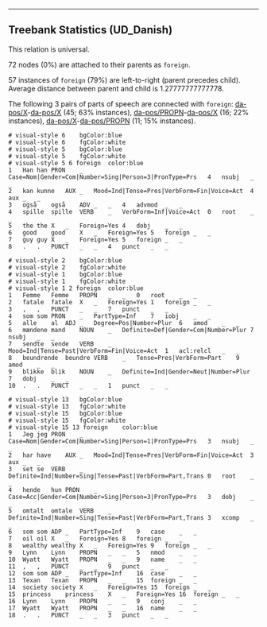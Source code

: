 

--------------------------------------------------------------------------------

## Treebank Statistics (UD_Danish)

This relation is universal.

72 nodes (0%) are attached to their parents as `foreign`.

57 instances of `foreign` (79%) are left-to-right (parent precedes child).
Average distance between parent and child is 1.27777777777778.

The following 3 pairs of parts of speech are connected with `foreign`: [da-pos/X]()-[da-pos/X]() (45; 63% instances), [da-pos/PROPN]()-[da-pos/X]() (16; 22% instances), [da-pos/X]()-[da-pos/PROPN]() (11; 15% instances).


~~~ conllu
# visual-style 6	bgColor:blue
# visual-style 6	fgColor:white
# visual-style 5	bgColor:blue
# visual-style 5	fgColor:white
# visual-style 5 6 foreign	color:blue
1	Han	han	PRON	_	Case=Nom|Gender=Com|Number=Sing|Person=3|PronType=Prs	4	nsubj	_	_
2	kan	kunne	AUX	_	Mood=Ind|Tense=Pres|VerbForm=Fin|Voice=Act	4	aux	_	_
3	også	også	ADV	_	_	4	advmod	_	_
4	spille	spille	VERB	_	VerbForm=Inf|Voice=Act	0	root	_	_
5	the	the	X	_	Foreign=Yes	4	dobj	_	_
6	good	good	X	_	Foreign=Yes	5	foreign	_	_
7	guy	guy	X	_	Foreign=Yes	5	foreign	_	_
8	.	.	PUNCT	_	_	4	punct	_	_

~~~


~~~ conllu
# visual-style 2	bgColor:blue
# visual-style 2	fgColor:white
# visual-style 1	bgColor:blue
# visual-style 1	fgColor:white
# visual-style 1 2 foreign	color:blue
1	Femme	Femme	PROPN	_	_	0	root	_	_
2	fatale	fatale	X	_	Foreign=Yes	1	foreign	_	_
3	,	,	PUNCT	_	_	7	punct	_	_
4	som	som	PRON	_	PartType=Inf	7	iobj	_	_
5	alle	al	ADJ	_	Degree=Pos|Number=Plur	6	amod	_	_
6	mændene	mand	NOUN	_	Definite=Def|Gender=Com|Number=Plur	7	nsubj	_	_
7	sendte	sende	VERB	_	Mood=Ind|Tense=Past|VerbForm=Fin|Voice=Act	1	acl:relcl	_	_
8	beundrende	beundre	VERB	_	Tense=Pres|VerbForm=Part	9	amod	_	_
9	blikke	blik	NOUN	_	Definite=Ind|Gender=Neut|Number=Plur	7	dobj	_	_
10	.	.	PUNCT	_	_	1	punct	_	_

~~~


~~~ conllu
# visual-style 13	bgColor:blue
# visual-style 13	fgColor:white
# visual-style 15	bgColor:blue
# visual-style 15	fgColor:white
# visual-style 15 13 foreign	color:blue
1	Jeg	jeg	PRON	_	Case=Nom|Gender=Com|Number=Sing|Person=1|PronType=Prs	3	nsubj	_	_
2	har	have	AUX	_	Mood=Ind|Tense=Pres|VerbForm=Fin|Voice=Act	3	aux	_	_
3	set	se	VERB	_	Definite=Ind|Number=Sing|Tense=Past|VerbForm=Part,Trans	0	root	_	_
4	hende	hun	PRON	_	Case=Acc|Gender=Com|Number=Sing|Person=3|PronType=Prs	3	dobj	_	_
5	omtalt	omtale	VERB	_	Definite=Ind|Number=Sing|Tense=Past|VerbForm=Part,Trans	3	xcomp	_	_
6	som	som	ADP	_	PartType=Inf	9	case	_	_
7	oil	oil	X	_	Foreign=Yes	8	foreign	_	_
8	wealthy	wealthy	X	_	Foreign=Yes	9	foreign	_	_
9	Lynn	Lynn	PROPN	_	_	5	nmod	_	_
10	Wyatt	Wyatt	PROPN	_	_	9	name	_	_
11	,	,	PUNCT	_	_	9	punct	_	_
12	som	som	ADP	_	PartType=Inf	16	case	_	_
13	Texan	Texan	PROPN	_	_	15	foreign	_	_
14	society	society	X	_	Foreign=Yes	15	foreign	_	_
15	princess	princess	X	_	Foreign=Yes	16	foreign	_	_
16	Lynn	Lynn	PROPN	_	_	9	conj	_	_
17	Wyatt	Wyatt	PROPN	_	_	16	name	_	_
18	.	.	PUNCT	_	_	3	punct	_	_

~~~


